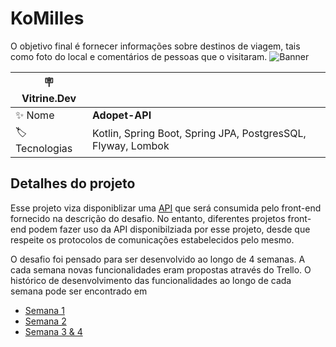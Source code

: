 # KoMilles

O objetivo final é fornecer informações sobre destinos de viagem, tais como foto do local e comentários de pessoas que o visitaram.
![Banner](https://github.com/ocartaxo/kopet/assets/23222759/eb32993a-3d2c-49fb-b5b4-d8ba3f5e14c7#vitrinedev)


| :placard: Vitrine.Dev |     |
| -------------  | --- |
| :sparkles: Nome        | **Adopet-API**
| :label: Tecnologias | Kotlin, Spring Boot, Spring JPA, PostgresSQL, Flyway, Lombok

## Detalhes do projeto

Esse projeto viza disponiblizar uma [API](https://pt.wikipedia.org/wiki/Interface_de_programa%C3%A7%C3%A3o_de_aplica%C3%A7%C3%B5es)
que será consumida pelo front-end fornecido na descrição do desafio. No entanto, diferentes projetos front-end podem fazer
uso da API disponibilziada por esse projeto, desde que respeite os protocolos de comunicações estabelecidos pelo mesmo.


O desafio foi pensado para ser desenvolvido ao longo de 4 semanas. A cada semana novas funcionalidades eram propostas
através do Trello. O histórico de desenvolvimento das funcionalidades ao longo de cada semana pode ser encontrado em

- [Semana 1](https://github.com/ocartaxo/komilles/commits/week1)
- [Semana 2](https://github.com/ocartaxo/komilles/commits/week2)
- [Semana 3 & 4](https://github.com/ocartaxo/komilles/commits/week3)
